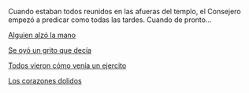 Cuando estaban todos reunidos en las afueras del templo, el Consejero empezó a predicar como todas
las tardes.
Cuando de pronto...

[Alguien alzó la mano](manos/manoArriba.md)

[Se oyó un grito que decía ](grito/grito.md)

[Todos vieron cómo venía un ejercito](../ejercito/ejercito.md)

[Los corazones dolidos](fuerza/fuerza.md)

